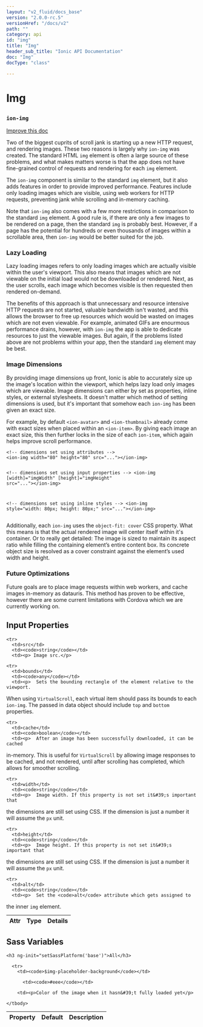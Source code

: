 ```yaml
---
layout: "v2_fluid/docs_base"
version: "2.0.0-rc.5"
versionHref: "/docs/v2"
path: ""
category: api
id: "img"
title: "Img"
header_sub_title: "Ionic API Documentation"
doc: "Img"
docType: "class"

---
```










<h1 class="api-title">
<a class="anchor" name="img" href="#img"></a>

Img
<h3><code>ion-img</code></h3>






</h1>

<a class="improve-v2-docs" href="http://github.com/driftyco/ionic/edit/master//src/components/img/img.ts#L5">
Improve this doc
</a>






<p>Two of the biggest cuprits of scroll jank is starting up a new HTTP
request, and rendering images. These two reasons is largely why
<code>ion-img</code> was created. The standard HTML <code>img</code> element is often a large
source of these problems, and what makes matters worse is that the app
does not have fine-grained control of requests and rendering for each
<code>img</code> element.</p>
<p>The <code>ion-img</code> component is similar to the standard <code>img</code> element,
but it also adds features in order to provide improved performance.
Features include only loading images which are visible, using web workers
for HTTP requests, preventing jank while scrolling and in-memory caching.</p>
<p>Note that <code>ion-img</code> also comes with a few more restrictions in comparison
to the standard <code>img</code> element. A good rule is, if there are only a few
images to be rendered on a page, then the standard <code>img</code> is probably
best. However, if a page has the potential for hundreds or even thousands
of images within a scrollable area, then <code>ion-img</code> would be better suited
for the job.</p>
<h3 id="lazy-loading">Lazy Loading</h3>
<p>Lazy loading images refers to only loading images which are actually
visible within the user&#39;s viewport. This also means that images which are
not viewable on the initial load would not be downloaded or rendered. Next,
as the user scrolls, each image which becomes visible is then requested
then rendered on-demand.</p>
<p>The benefits of this approach is that unnecessary and resource intensive
HTTP requests are not started, valuable bandwidth isn&#39;t wasted, and this
allows the browser to free up resources which would be wasted on images
which are not even viewable. For example, animated GIFs are enourmous
performance drains, however, with <code>ion-img</code> the app is able to dedicate
resources to just the viewable images. But again, if the problems listed
above are not problems within your app, then the standard <code>img</code> element
may be best.</p>
<h3 id="image-dimensions">Image Dimensions</h3>
<p>By providing image dimensions up front, Ionic is able to accurately size
up the image&#39;s location within the viewport, which helps lazy load only
images which are viewable. Image dimensions can either by set as
properties, inline styles, or external stylesheets. It doesn&#39;t matter
which method of setting dimensions is used, but it&#39;s important that somehow
each <code>ion-img</code> has been given an exact size.</p>
<p>For example, by default <code>&lt;ion-avatar&gt;</code> and <code>&lt;ion-thumbnail&gt;</code> already come
with exact sizes when placed within an <code>&lt;ion-item&gt;</code>. By giving each image
an exact size, this then further locks in the size of each <code>ion-item</code>,
which again helps improve scroll performance.</p>
<pre><code class="lang-html">&lt;!-- dimensions set using attributes --&gt;
&lt;ion-img width=&quot;80&quot; height=&quot;80&quot; src=&quot;...&quot;&gt;&lt;/ion-img&gt;

&lt;!-- dimensions set using input properties --&gt;
&lt;ion-img [width]=&quot;imgWidth&quot; [height]=&quot;imgHeight&quot; src=&quot;...&quot;&gt;&lt;/ion-img&gt;

&lt;!-- dimensions set using inline styles --&gt;
&lt;ion-img style=&quot;width: 80px; height: 80px;&quot; src=&quot;...&quot;&gt;&lt;/ion-img&gt;
</code></pre>
<p>Additionally, each <code>ion-img</code> uses the <code>object-fit: cover</code> CSS property.
What this means is that the actual rendered image will center itself within
it&#39;s container. Or to really get detailed: The image is sized to maintain
its aspect ratio while filling the containing element’s entire content box.
Its concrete object size is resolved as a cover constraint against the
element’s used width and height.</p>
<h3 id="future-optimizations">Future Optimizations</h3>
<p>Future goals are to place image requests within web workers, and cache
images in-memory as datauris. This method has proven to be effective,
however there are some current limitations with Cordova which we are
currently working on.</p>




<!-- @usage tag -->


<!-- @property tags -->



<!-- instance methods on the class -->
<!-- input methods on the class -->
<h2><a class="anchor" name="input-properties" href="#input-properties"></a>Input Properties</h2>
<table class="table param-table" style="margin:0;">
  <thead>
    <tr>
      <th>Attr</th>
      <th>Type</th>
      <th>Details</th>
    </tr>
  </thead>
  <tbody>
    
    <tr>
      <td>src</td>
      <td><code>string</code></td>
      <td><p> Image src.</p>
</td>
    </tr>
    
    <tr>
      <td>bounds</td>
      <td><code>any</code></td>
      <td><p>  Sets the bounding rectangle of the element relative to the viewport.
When using <code>VirtualScroll</code>, each virtual item should pass its bounds to each
<code>ion-img</code>. The passed in data object should include <code>top</code> and <code>bottom</code> properties.</p>
</td>
    </tr>
    
    <tr>
      <td>cache</td>
      <td><code>boolean</code></td>
      <td><p>  After an image has been successfully downloaded, it can be cached
in-memory. This is useful for <code>VirtualScroll</code> by allowing image responses to be
cached, and not rendered, until after scrolling has completed, which allows for
smoother scrolling.</p>
</td>
    </tr>
    
    <tr>
      <td>width</td>
      <td><code>string</code></td>
      <td><p>  Image width. If this property is not set it&#39;s important that
the dimensions are still set using CSS. If the dimension is just a number it
will assume the <code>px</code> unit.</p>
</td>
    </tr>
    
    <tr>
      <td>height</td>
      <td><code>string</code></td>
      <td><p>  Image height. If this property is not set it&#39;s important that
the dimensions are still set using CSS. If the dimension is just a number it
will assume the <code>px</code> unit.</p>
</td>
    </tr>
    
    <tr>
      <td>alt</td>
      <td><code>string</code></td>
      <td><p>  Set the <code>alt</code> attribute which gets assigned to
the inner <code>img</code> element.</p>
</td>
    </tr>
    
  </tbody>
</table>


  <h2 id="sass-variable-header"><a class="anchor" name="sass-variables" href="#sass-variables"></a>Sass Variables</h2>
  <div id="sass-variables" ng-controller="SassToggleCtrl">
  <div class="sass-platform-toggle">
    
    <h3 ng-init="setSassPlatform('base')">All</h3>
    
  </div>


  
  <table ng-show="active === 'base'" id="sass-base" class="table param-table" style="margin:0;">
    <thead>
      <tr>
        <th>Property</th>
        <th>Default</th>
        <th>Description</th>
      </tr>
    </thead>
    <tbody>
      
      <tr>
        <td><code>$img-placeholder-background</code></td>
        
          <td><code>#eee</code></td>
        
        <td><p>Color of the image when it hasn&#39;t fully loaded yet</p>
</td>
      </tr>
      
    </tbody>
  </table>
  
</div>



<!-- related link --><!-- end content block -->


<!-- end body block -->

